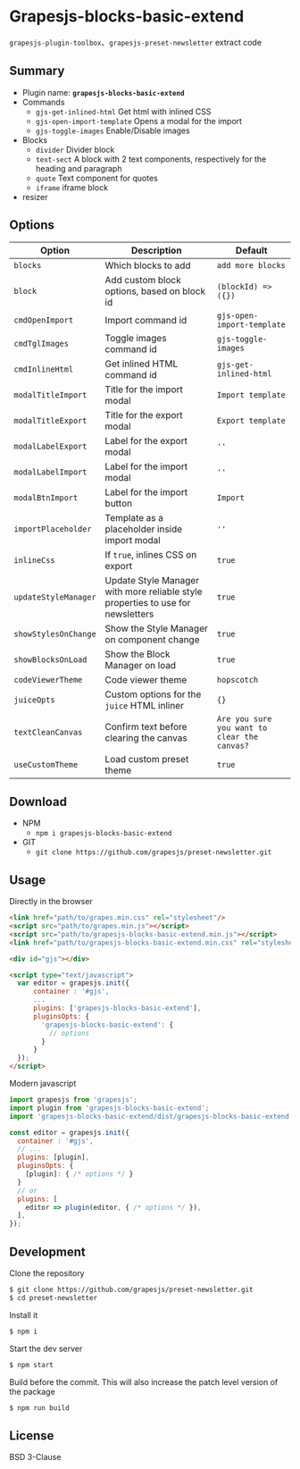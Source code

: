 # Grapesjs-blocks-basic-extend

`grapesjs-plugin-toolbox`、`grapesjs-preset-newsletter` extract code

## Summary

* Plugin name: **`grapesjs-blocks-basic-extend`**
* Commands
  * `gjs-get-inlined-html` Get html with inlined CSS
  * `gjs-open-import-template` Opens a modal for the import
  * `gjs-toggle-images` Enable/Disable images
* Blocks
  * `divider` Divider block
  * `text-sect` A block with 2 text components, respectively for the heading and paragraph
  * `quote` Text component for quotes
  * `iframe` iframe block
* resizer

## Options

| Option | Description | Default |
| - | - | - |
| `blocks` | Which blocks to add | `add more blocks` |
|`block`| Add custom block options, based on block id|`(blockId) => ({})`|
|`cmdOpenImport`| Import command id |`gjs-open-import-template`|
|`cmdTglImages`| Toggle images command id |`gjs-toggle-images`|
|`cmdInlineHtml`| Get inlined HTML command id |`gjs-get-inlined-html`|
|`modalTitleImport`| Title for the import modal |`Import template`|
|`modalTitleExport`| Title for the export modal |`Export template`|
|`modalLabelExport`| Label for the export modal |`''`|
|`modalLabelImport`| Label for the import modal |`''`|
|`modalBtnImport`| Label for the import button |`Import`|
|`importPlaceholder`| Template as a placeholder inside import modal |`''`|
|`inlineCss`| If `true`, inlines CSS on export |`true`|
|`updateStyleManager`| Update Style Manager with more reliable style properties to use for newsletters |`true`|
|`showStylesOnChange`| Show the Style Manager on component change |`true`|
|`showBlocksOnLoad`| Show the Block Manager on load |`true`|
|`codeViewerTheme`| Code viewer theme |`hopscotch`|
|`juiceOpts`| Custom options for the `juice` HTML inliner |`{}`|
|`textCleanCanvas`| Confirm text before clearing the canvas |`Are you sure you want to clear the canvas?`|
|`useCustomTheme`| Load custom preset theme |`true`|



## Download

* NPM
  * `npm i grapesjs-blocks-basic-extend`
* GIT
  * `git clone https://github.com/grapesjs/preset-newsletter.git`


## Usage

Directly in the browser
```html
<link href="path/to/grapes.min.css" rel="stylesheet"/>
<script src="path/to/grapes.min.js"></script>
<script src="path/to/grapesjs-blocks-basic-extend.min.js"></script>
<link href="path/to/grapesjs-blocks-basic-extend.min.css" rel="stylesheet"/>

<div id="gjs"></div>

<script type="text/javascript">
  var editor = grapesjs.init({
      container : '#gjs',
      ...
      plugins: ['grapesjs-blocks-basic-extend'],
      pluginsOpts: {
        'grapesjs-blocks-basic-extend': {
          // options
        }
      }
  });
</script>
```

Modern javascript
```js
import grapesjs from 'grapesjs';
import plugin from 'grapesjs-blocks-basic-extend';
import 'grapesjs-blocks-basic-extend/dist/grapesjs-blocks-basic-extend.min.css'

const editor = grapesjs.init({
  container : '#gjs',
  // ...
  plugins: [plugin],
  pluginsOpts: {
    [plugin]: { /* options */ }
  }
  // or
  plugins: [
    editor => plugin(editor, { /* options */ }),
  ],
});
```



## Development

Clone the repository

```sh
$ git clone https://github.com/grapesjs/preset-newsletter.git
$ cd preset-newsletter
```

Install it

```sh
$ npm i
```

Start the dev server

```sh
$ npm start
```

Build before the commit. This will also increase the patch level version of the package

```sh
$ npm run build
```


## License

BSD 3-Clause
